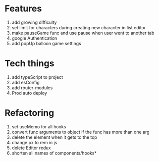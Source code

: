 # Features

1. add growing difficulty
2. set limit for characters during creating new character in list editor
3. make pauseGame func and use pause when user went to another tab
4. google Authentication
5. add popUp balloon game settings

# Tech things

1. add typeScript to project
2. add esConfig
3. add router-modules
4. Prod auto deploy

# Refactoring

1. set useMemo for all hooks
2. convert func arguments to object if the func has more than one arg
3. delete the element when it gets to the top
4. change px to rem in js
5. delete Editor redux
6. shorten all names of components/hooks\*
